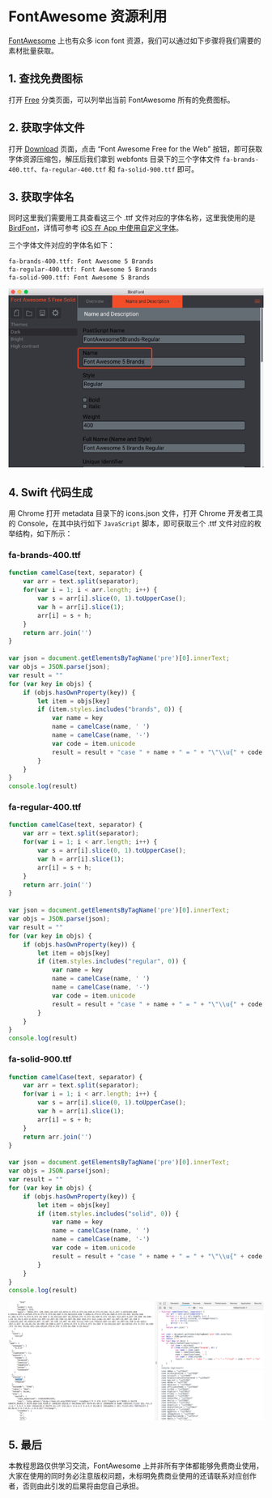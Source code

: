 # FontAwesome 资源利用

[FontAwesome](https://fontawesome.com) 上也有众多 icon font 资源，我们可以通过如下步骤将我们需要的素材批量获取。

## 1. 查找免费图标

打开 [Free](https://fontawesome.com/icons?d=gallery&m=free) 分类页面，可以列举出当前 FontAwesome 所有的免费图标。

## 2. 获取字体文件

打开 [Download](https://fontawesome.com/how-to-use/on-the-web/setup/hosting-font-awesome-yourself) 页面，点击 “Font Awesome Free for the Web” 按钮，即可获取字体资源压缩包，解压后我们拿到 webfonts 目录下的三个字体文件 `fa-brands-400.ttf`、`fa-regular-400.ttf` 和 `fa-solid-900.ttf` 即可。

## 3. 获取字体名

同时这里我们需要用工具查看这三个 .ttf 文件对应的字体名称，这里我使用的是 [BirdFont](https://birdfont.org)，详情可参考 [iOS 在 App 中使用自定义字体](https://juejin.im/post/5a3214f36fb9a0451238f744)。

三个字体文件对应的字体名如下：

```
fa-brands-400.ttf: Font Awesome 5 Brands
fa-regular-400.ttf: Font Awesome 5 Brands
fa-solid-900.ttf: Font Awesome 5 Brands
```

![](https://github.com/EFPrefix/EFIconFont/blob/master/Assets/extend.png?raw=true)

## 4. Swift 代码生成

用 Chrome 打开 metadata 目录下的 icons.json 文件，打开 Chrome 开发者工具的 Console，在其中执行如下 `JavaScript` 脚本，即可获取三个 .ttf 文件对应的枚举结构，如下所示：

### fa-brands-400.ttf

```javascript
function camelCase(text, separator) {
    var arr = text.split(separator);
    for(var i = 1; i < arr.length; i++) {
        var s = arr[i].slice(0, 1).toUpperCase(); 
        var h = arr[i].slice(1);
        arr[i] = s + h;
    }
    return arr.join('')
}

var json = document.getElementsByTagName('pre')[0].innerText;
var objs = JSON.parse(json);
var result = ""
for (var key in objs) {
    if (objs.hasOwnProperty(key)) {
        let item = objs[key]
        if (item.styles.includes("brands", 0)) {
            var name = key
            name = camelCase(name, ' ')
            name = camelCase(name, '-')
            var code = item.unicode
            result = result + "case " + name + " = " + "\"\\u{" + code + "}\"" + "\n"
        }
    }
}
console.log(result)
```

### fa-regular-400.ttf

```javascript
function camelCase(text, separator) {
    var arr = text.split(separator);
    for(var i = 1; i < arr.length; i++) {
        var s = arr[i].slice(0, 1).toUpperCase(); 
        var h = arr[i].slice(1);
        arr[i] = s + h;
    }
    return arr.join('')
}

var json = document.getElementsByTagName('pre')[0].innerText;
var objs = JSON.parse(json);
var result = ""
for (var key in objs) {
    if (objs.hasOwnProperty(key)) {
        let item = objs[key]
        if (item.styles.includes("regular", 0)) {
            var name = key
            name = camelCase(name, ' ')
            name = camelCase(name, '-')
            var code = item.unicode
            result = result + "case " + name + " = " + "\"\\u{" + code + "}\"" + "\n"
        }
    }
}
console.log(result)
```

### fa-solid-900.ttf

```javascript
function camelCase(text, separator) {
    var arr = text.split(separator);
    for(var i = 1; i < arr.length; i++) {
        var s = arr[i].slice(0, 1).toUpperCase(); 
        var h = arr[i].slice(1);
        arr[i] = s + h;
    }
    return arr.join('')
}

var json = document.getElementsByTagName('pre')[0].innerText;
var objs = JSON.parse(json);
var result = ""
for (var key in objs) {
    if (objs.hasOwnProperty(key)) {
        let item = objs[key]
        if (item.styles.includes("solid", 0)) {
            var name = key
            name = camelCase(name, ' ')
            name = camelCase(name, '-')
            var code = item.unicode
            result = result + "case " + name + " = " + "\"\\u{" + code + "}\"" + "\n"
        }
    }
}
console.log(result)
```

![](https://github.com/EFPrefix/EFIconFont/blob/master/Assets/fontawesome.png?raw=true)

## 5. 最后

本教程思路仅供学习交流，FontAwesome 上并非所有字体都能够免费商业使用，大家在使用的同时务必注意版权问题，未标明免费商业使用的还请联系对应创作者，否则由此引发的后果将由您自己承担。
